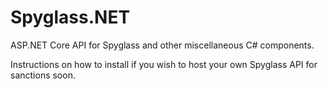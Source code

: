 # Spyglass.NET

ASP.NET Core API for Spyglass and other miscellaneous C# components.

Instructions on how to install if you wish to host your own Spyglass API for sanctions soon.

